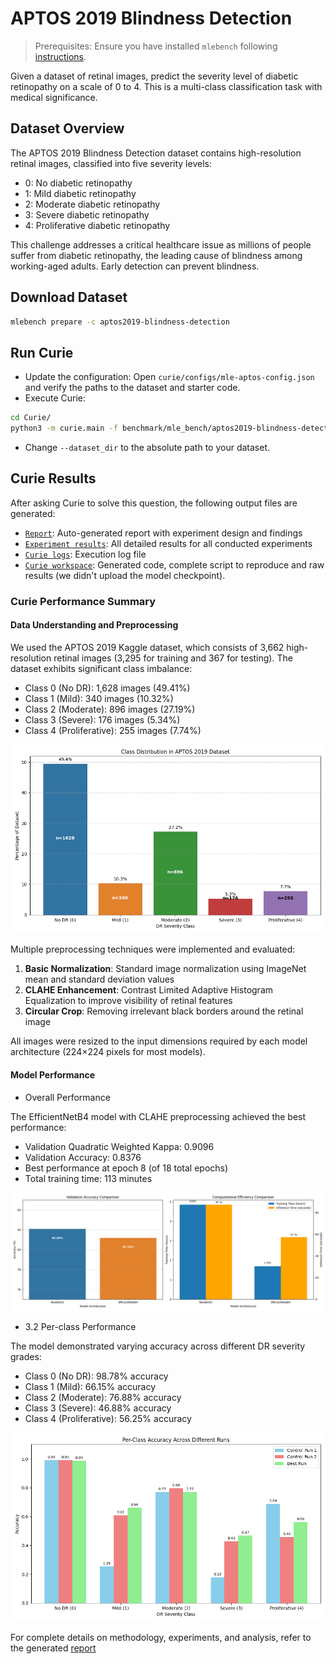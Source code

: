 # APTOS 2019 Blindness Detection
> Prerequisites: Ensure you have installed `mlebench` following [instructions](../README.md).

Given a dataset of retinal images, predict the severity level of diabetic retinopathy on a scale of 0 to 4. This is a multi-class classification task with medical significance.

## Dataset Overview

The APTOS 2019 Blindness Detection dataset contains high-resolution retinal images, classified into five severity levels:
- 0: No diabetic retinopathy
- 1: Mild diabetic retinopathy
- 2: Moderate diabetic retinopathy
- 3: Severe diabetic retinopathy
- 4: Proliferative diabetic retinopathy

This challenge addresses a critical healthcare issue as millions of people suffer from diabetic retinopathy, the leading cause of blindness among working-aged adults. Early detection can prevent blindness.

## Download Dataset

```bash
mlebench prepare -c aptos2019-blindness-detection
```

## Run Curie
- Update the configuration: Open `curie/configs/mle-aptos-config.json` and verify the paths to the dataset and starter code.
- Execute Curie:
```bash
cd Curie/
python3 -m curie.main -f benchmark/mle_bench/aptos2019-blindness-detection/aptos2019-blindness-detection-question.txt --task_config curie/configs/mle_config.json --dataset_dir /home/amberljc/.cache/mle-bench/data/aptos2019-blindness-detection/prepared/public 
```
- Change `--dataset_dir` to the absolute path to your dataset. 

## Curie Results

After asking Curie to solve this question, the following output files are generated:
- [`Report`](./aptos2019-blindness-detection_20250522225727_iter1.md): Auto-generated report with experiment design and findings  
- [`Experiment results`](./aptos2019-blindness-detection_20250522225727_iter1_all_results.txt): All detailed results for all conducted experiments
- [`Curie logs`](https://github.com/Just-Curieous/Curie-Use-Cases/blob/main/machine_learning/q4-aptos2019-blindness-detection/aptos2019-blindness-detection_20250522225727_iter1.log): Execution log file  
- [`Curie workspace`](https://github.com/Just-Curieous/Curie-Use-Cases/tree/main/machine_learning/q4-aptos2019-blindness-detection): Generated code, complete script to reproduce and raw results (we didn't upload the model checkpoint).

### Curie Performance Summary
#### Data Understanding and Preprocessing

We used the APTOS 2019 Kaggle dataset, which consists of 3,662 high-resolution retinal images (3,295 for training and 367 for testing). The dataset exhibits significant class imbalance:
- Class 0 (No DR): 1,628 images (49.41%)
- Class 1 (Mild): 340 images (10.32%)
- Class 2 (Moderate): 896 images (27.19%)
- Class 3 (Severe): 176 images (5.34%)
- Class 4 (Proliferative): 255 images (7.74%)

![Class Distribution](class_distribution.png)



Multiple preprocessing techniques were implemented and evaluated:

1. **Basic Normalization**: Standard image normalization using ImageNet mean and standard deviation values
2. **CLAHE Enhancement**: Contrast Limited Adaptive Histogram Equalization to improve visibility of retinal features
3. **Circular Crop**: Removing irrelevant black borders around the retinal image

All images were resized to the input dimensions required by each model architecture (224×224 pixels for most models).


#### Model Performance 


- Overall Performance

The EfficientNetB4 model with CLAHE preprocessing achieved the best performance:
- Validation Quadratic Weighted Kappa: 0.9096
- Validation Accuracy: 0.8376
- Best performance at epoch 8 (of 18 total epochs)
- Total training time: 113 minutes

![Model Comparison](model_comparison.png)

- 3.2 Per-class Performance

The model demonstrated varying accuracy across different DR severity grades:
- Class 0 (No DR): 98.78% accuracy
- Class 1 (Mild): 66.15% accuracy
- Class 2 (Moderate): 76.88% accuracy
- Class 3 (Severe): 46.88% accuracy
- Class 4 (Proliferative): 56.25% accuracy

![Per-class Accuracy](per_class_accuracy.png)


For complete details on methodology, experiments, and analysis, refer to the generated [report](./aptos2019-blindness-detection_20250522225727_iter1.md)